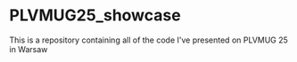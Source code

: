 # PLVMUG25_showcase
This is a repository containing all of the code I've presented on PLVMUG 25 in Warsaw
